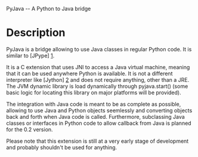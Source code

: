 PyJava -- A Python to Java bridge

# Description

PyJava is a bridge allowing to use Java classes in regular Python code. It is
similar to [JPype] [1].

It is a C extension that uses JNI to access a Java virtual machine, meaning
that it can be used anywhere Python is available. It is not a different
interpreter like [Jython] [2] and does not require anything, other than a JRE.
The JVM dynamic library is load dynamically through pyjava.start() (some basic
logic for locating this library on major platforms will be provided).

The integration with Java code is meant to be as complete as possible, allowing
to use Java and Python objects seemlessly and converting objects back and forth
when Java code is called. Furthermore, subclassing Java classes or interfaces
in Python code to allow callback from Java is planned for the 0.2 version.

Please note that this extension is still at a very early stage of development
and probably shouldn't be used for anything.

  [1]: http://jpype.sourceforge.net/
  [2]: http://jython.org/
